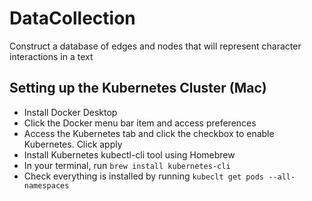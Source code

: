 # DataCollection
Construct a database of edges and nodes that will represent character interactions in a text

## Setting up the Kubernetes Cluster (Mac)
* Install Docker Desktop
 * Click the Docker menu bar item and access preferences
 * Access the Kubernetes tab and click the checkbox to enable Kubernetes. Click apply
* Install Kubernetes kubectl-cli tool using Homebrew
 * In your terminal, run `brew install kubernetes-cli`
 * Check everything is installed by running `kubeclt get pods --all-namespaces`